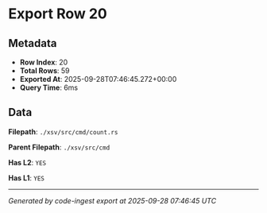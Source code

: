 # Export Row 20

## Metadata

- **Row Index**: 20
- **Total Rows**: 59
- **Exported At**: 2025-09-28T07:46:45.272+00:00
- **Query Time**: 6ms

## Data

**Filepath**: `./xsv/src/cmd/count.rs`

**Parent Filepath**: `./xsv/src/cmd`

**Has L2**: `YES`

**Has L1**: `YES`

---

*Generated by code-ingest export at 2025-09-28 07:46:45 UTC*
